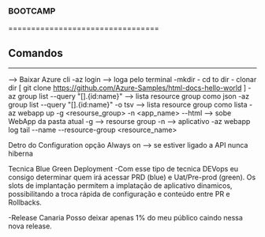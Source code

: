 ### BOOTCAMP
=================================
## Comandos
-------------------------------
--> Baixar Azure cli
-az login --> loga pelo terminal
-mkdir <name> - cd to dir - clonar dir [ git clone https://github.com/Azure-Samples/html-docs-hello-world  ]
-az group list --query "[].{id:name}" --> lista resource group como json
-az group list --query "[].{id:name}" -o  tsv --> lista resource group como lista
-az webapp up -g <resourse_group> -n <app_name> --html --> sobe WebApp da pasta atual
-g --> resourse group 
-n --> aplicativo
-az webapp log tail --name <appname> --resource-group <resource_name>

Detro do Configuration opção Always on --> se estiver ligado a API nunca hiberna

Tecnica Blue Green Deployment
-Com esse tipo de tecnica DEVops eu consigo determinar quem irá acessar PRD (blue) e Uat/Pre-prod (green). Os slots de implantação permitem a implatação de aplicativo dinamicos, possibilitando a troca rápida de configuração e conteúdo entre PR e Rollbacks.

-Release Canaria
Posso deixar apenas 1% do meu público caindo nessa nova release.

